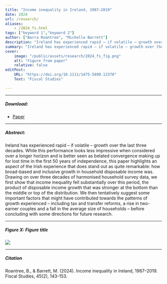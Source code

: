 ```yaml
---
title: "Income inequality in Ireland, 1987–2019" 
date: 2024
url: /research/
aliases: 
    - /2024_fs.html
tags: ["keyword 1","keyword 2"]
author: ["Barra Roantree", "Michelle Barrett"]
description: "Ireland has experienced rapid – if volatile – growth over the last three decades. While this performance looks less impressive when considered over a longer horizon and is better seen as belated convergence making up for lost time in the first 50 years of independence, this paper highlights an aspect of the Irish experience that does stand out as quite remarkable: how broad-based and inclusive growth in household disposable income was." 
summary: "Ireland has experienced rapid – if volatile – growth over the last three decades. While this performance looks less impressive when considered over a longer horizon and is better seen as belated convergence making up for lost time in the first 50 years of independence, this paper highlights an aspect of the Irish experience that does stand out as quite remarkable: how broad-based and inclusive growth in household disposable income was."
cover:
    image: "/public/assets/research/2024_fs_fig.png"
    alt: "Figure from paper"
    relative: false
editPost:
    URL: "https://doi.org/10.1111/1475-5890.12370"
    Text: "Fiscal Studies"

---
```


---

##### Download:

- [Paper](https://doi.org/10.1111/1475-5890.12370)

---

##### Abstract:

Ireland has experienced rapid – if volatile – growth over the last three decades. While this performance looks less impressive when considered over a longer horizon and is better seen as belated convergence making up for lost time in the first 50 years of independence, this paper highlights an aspect of the Irish experience that does stand out as quite remarkable: how broad-based and inclusive growth in household disposable income was. Drawing on over three decades of harmonised household survey data, we first show that income inequality fell substantially over this period, the product of disposable income growth that was stronger at the bottom than the middle or top of the distribution. We then tentatively suggest some important factors that might have contributed towards the patterns of growth experienced – including tax and transfer reforms, a rise in two-earner couples and a fall in the average size of households – before concluding with some directions for future research.


---

##### Figure X:  Figure title

![](/figurex.png)

---

##### Citation

Roantree, B., & Barrett, M. (2024). Income inequality in Ireland, 1987–2019. Fiscal Studies, 45(2), 143-153.
